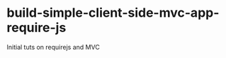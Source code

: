 build-simple-client-side-mvc-app-require-js
===========================================

Initial tuts on requirejs and MVC
